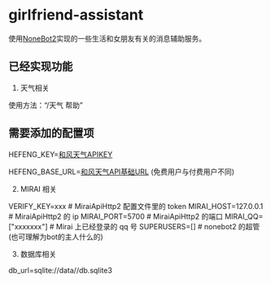 # girlfriend-assistant

使用[NoneBot2](https://github.com/nonebot/nonebot2)实现的一些生活和女朋友有关的消息辅助服务。

## 已经实现功能

1. 天气相关

使用方法：“/天气 帮助”

## 需要添加的配置项

HEFENG_KEY=[和风天气APIKEY](https://console.qweather.com/#/console)

HEFENG_BASE_URL=[和风天气API基础URL](https://dev.qweather.com/docs/api/weather/weather-now/) (免费用户与付费用户不同)

2. MIRAI 相关

VERIFY_KEY=xxx # MiraiApiHttp2 配置文件里的 token
MIRAI_HOST=127.0.0.1  # MiraiApiHttp2 的 ip
MIRAI_PORT=5700 # MiraiApiHttp2 的端口
MIRAI_QQ=["xxxxxxx"]  # Mirai 上已经登录的 qq 号
SUPERUSERS=[]  # nonebot2 的超管(也可理解为bot的主人什么的)

3. 数据库相关

db_url=sqlite://data//db.sqlite3

